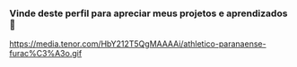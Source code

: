 ### Vinde deste perfil para apreciar meus projetos e aprendizados  👋

https://media.tenor.com/HbY212T5QgMAAAAi/athletico-paranaense-furac%C3%A3o.gif
